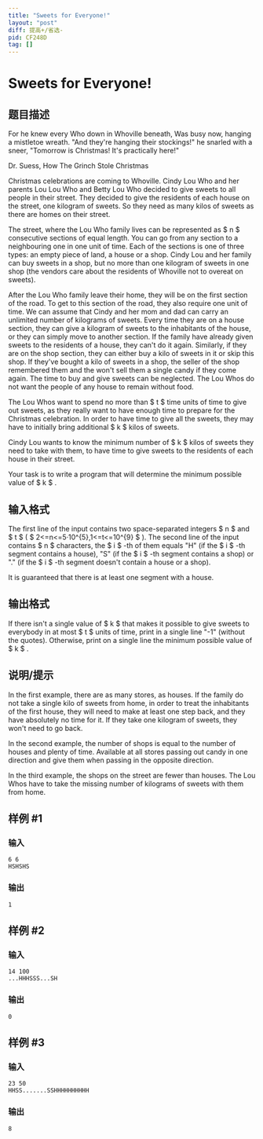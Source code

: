 ```yaml
---
title: "Sweets for Everyone!"
layout: "post"
diff: 提高+/省选-
pid: CF248D
tag: []
---
```


# Sweets for Everyone!

## 题目描述

For he knew every Who down in Whoville beneath, Was busy now, hanging a mistletoe wreath. "And they're hanging their stockings!" he snarled with a sneer, "Tomorrow is Christmas! It's practically here!"

Dr. Suess, How The Grinch Stole Christmas



Christmas celebrations are coming to Whoville. Cindy Lou Who and her parents Lou Lou Who and Betty Lou Who decided to give sweets to all people in their street. They decided to give the residents of each house on the street, one kilogram of sweets. So they need as many kilos of sweets as there are homes on their street.

The street, where the Lou Who family lives can be represented as $ n $ consecutive sections of equal length. You can go from any section to a neighbouring one in one unit of time. Each of the sections is one of three types: an empty piece of land, a house or a shop. Cindy Lou and her family can buy sweets in a shop, but no more than one kilogram of sweets in one shop (the vendors care about the residents of Whoville not to overeat on sweets).

After the Lou Who family leave their home, they will be on the first section of the road. To get to this section of the road, they also require one unit of time. We can assume that Cindy and her mom and dad can carry an unlimited number of kilograms of sweets. Every time they are on a house section, they can give a kilogram of sweets to the inhabitants of the house, or they can simply move to another section. If the family have already given sweets to the residents of a house, they can't do it again. Similarly, if they are on the shop section, they can either buy a kilo of sweets in it or skip this shop. If they've bought a kilo of sweets in a shop, the seller of the shop remembered them and the won't sell them a single candy if they come again. The time to buy and give sweets can be neglected. The Lou Whos do not want the people of any house to remain without food.

The Lou Whos want to spend no more than $ t $ time units of time to give out sweets, as they really want to have enough time to prepare for the Christmas celebration. In order to have time to give all the sweets, they may have to initially bring additional $ k $ kilos of sweets.

Cindy Lou wants to know the minimum number of $ k $ kilos of sweets they need to take with them, to have time to give sweets to the residents of each house in their street.

Your task is to write a program that will determine the minimum possible value of $ k $ .

## 输入格式

The first line of the input contains two space-separated integers $ n $ and $ t $ ( $ 2<=n<=5·10^{5},1<=t<=10^{9} $ ). The second line of the input contains $ n $ characters, the $ i $ -th of them equals "H" (if the $ i $ -th segment contains a house), "S" (if the $ i $ -th segment contains a shop) or "." (if the $ i $ -th segment doesn't contain a house or a shop).

It is guaranteed that there is at least one segment with a house.

## 输出格式

If there isn't a single value of $ k $ that makes it possible to give sweets to everybody in at most $ t $ units of time, print in a single line "-1" (without the quotes). Otherwise, print on a single line the minimum possible value of $ k $ .

## 说明/提示

In the first example, there are as many stores, as houses. If the family do not take a single kilo of sweets from home, in order to treat the inhabitants of the first house, they will need to make at least one step back, and they have absolutely no time for it. If they take one kilogram of sweets, they won't need to go back.

In the second example, the number of shops is equal to the number of houses and plenty of time. Available at all stores passing out candy in one direction and give them when passing in the opposite direction.

In the third example, the shops on the street are fewer than houses. The Lou Whos have to take the missing number of kilograms of sweets with them from home.

## 样例 #1

### 输入

```
6 6
HSHSHS

```

### 输出

```
1

```

## 样例 #2

### 输入

```
14 100
...HHHSSS...SH

```

### 输出

```
0

```

## 样例 #3

### 输入

```
23 50
HHSS.......SSHHHHHHHHHH

```

### 输出

```
8

```

